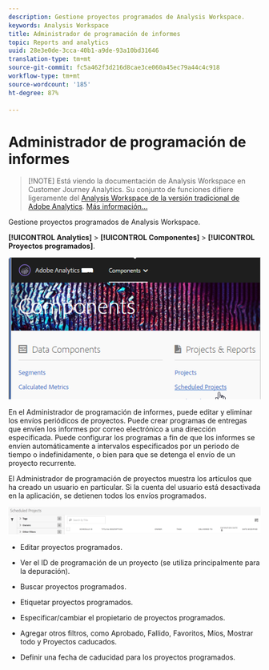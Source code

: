 ```yaml
---
description: Gestione proyectos programados de Analysis Workspace.
keywords: Analysis Workspace
title: Administrador de programación de informes
topic: Reports and analytics
uuid: 28e3e0de-3cca-40b1-a9de-93a10bd31646
translation-type: tm+mt
source-git-commit: fc5a462f3d216d8cae3ce060a45ec79a44c4c918
workflow-type: tm+mt
source-wordcount: '185'
ht-degree: 87%

---
```



# Administrador de programación de informes

>[!NOTE] Está viendo la documentación de Analysis Workspace en Customer Journey Analytics. Su conjunto de funciones difiere ligeramente del [Analysis Workspace de la versión tradicional de Adobe Analytics](https://docs.adobe.com/content/help/es-ES/analytics/analyze/analysis-workspace/home.html). [Más información...](/help/getting-started/cja-aa.md)

Gestione proyectos programados de Analysis Workspace.

**[!UICONTROL Analytics]** > **[!UICONTROL Componentes]** > **[!UICONTROL Proyectos programados]**.

![](assets/components-scheduled-projects.png)

En el Administrador de programación de informes, puede editar y eliminar los envíos periódicos de proyectos. Puede crear programas de entregas que envíen los informes por correo electrónico a una dirección especificada. Puede configurar los programas a fin de que los informes se envíen automáticamente a intervalos especificados por un periodo de tiempo o indefinidamente, o bien para que se detenga el envío de un proyecto recurrente.

El Administrador de programación de proyectos muestra los artículos que ha creado un usuario en particular. Si la cuenta del usuario está desactivada en la aplicación, se detienen todos los envíos programados.

![](assets/scheduled-projects.png)

* Editar proyectos programados.
* Ver el ID de programación de un proyecto (se utiliza principalmente para la depuración).
* Buscar proyectos programados.
* Etiquetar proyectos programados.
* Especificar/cambiar el propietario de proyectos programados.
* Agregar otros filtros, como Aprobado, Fallido, Favoritos, Míos, Mostrar todo y Proyectos caducados.

* Definir una fecha de caducidad para los proyectos programados.

